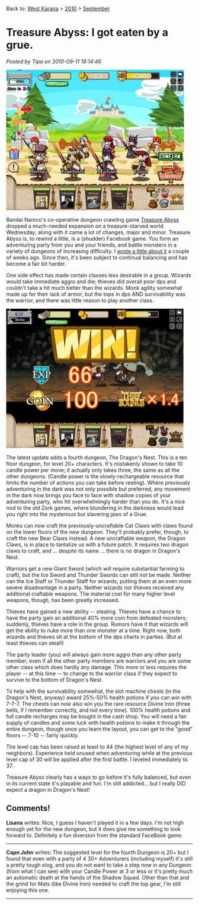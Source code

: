Back to: [West Karana](/posts/westkarana.md) > [2010](/posts/2010/westkarana.md) > [September](./westkarana.md)
# Treasure Abyss: I got eaten by a grue.

*Posted by Tipa on 2010-09-11 19:14:46*

[![](../../../uploads/2010/09/Fullscreen-capture-9112010-73352-PM-480x379.jpg "Uber party")](../../../uploads/2010/09/Fullscreen-capture-9112010-73352-PM.jpg)

Bandai Namco's co-operative dungeon crawling game [Treasure Abyss](http://apps.facebook.com/treasureabyss/) dropped a much-needed expansion on a treasure-starved world Wednesday; along with it came a lot of changes, major and minor. Treasure Abyss is, to rewind a little, is a (shudder) Facebook game. You form an adventuring party from you and your friends, and battle monsters in a variety of dungeons of increasing difficulty. I [wrote a little about it](../../../index.php/2010/08/31/treasure-abyss-not-your-ordinary-social-game/) a couple of weeks ago. Since then, it's been subject to continual balancing and has become a fair bit harder.

One side effect has made certain classes less desirable in a group. Wizards would take immediate aggro and die; thieves did overall poor dps and couldn't take a hit much better than the wizards. Monk agility somewhat made up for their lack of armor, but the tops in dps AND survivability was the warrior, and there was little reason to play another class.

[![](../../../uploads/2010/09/Fullscreen-capture-9112010-73158-PM-480x376.jpg "Thieves get a role!")](../../../uploads/2010/09/Fullscreen-capture-9112010-73158-PM.jpg)

The latest update adds a fourth dungeon, The Dragon's Nest. This is a ten floor dungeon, for level 20+ characters. It's mistakenly shown to take 10 candle power per move; it actually only takes three, the same as all the other dungeons. (Candle power is the slowly-rechargeable resource that limits the number of actions you can take before resting). Where previously adventuring in the dark was not only possible but preferred, any movement in the dark now brings you face to face with shadow copies of your adventuring party, who hit overwhelmingly harder than you do. It's a nice nod to the old Zork games, where blundering in the darkness would lead you right into the mysterious but slavering jaws of a Grue.

Monks can now craft the previously-uncraftable Cat Claws with claws found on the lower floors of the new dungeon. They'll probably prefer, though, to craft the new Bear Claws instead. A new uncraftable weapon, the Dragon Claws, is in place to tantalize us with a future patch. It requires two dragon claws to craft, and ... despite its name ... there is no dragon in Dragon's Nest.

Warriors get a new Giant Sword (which will require substantial farming to craft), but the Ice Sword and Thunder Swords can still not be made. Neither can the Ice Staff or Thunder Staff for wizards, putting them at an even more severe disadvantage in a party. Neither wizards nor thieves received any additional craftable weapons. The material cost for many higher level weapons, though, has been greatly increased.

Thieves have gained a new ability -- stealing. Thieves have a chance to have the party gain an additional 40% more coin from defeated monsters; suddenly, thieves have a role in the group. Rumors have it that wizards will get the ability to nuke more than one monster at a time. Right now, both wizards and thieves sit at the bottom of the dps charts in parties. (But at least thieves can steal!)

The party leader (you) will always gain more aggro than any other party member, even if all the other party members are warriors and you are some other class which does hardly any damage. This more or less requires the player -- at this time -- to change to the warrior class if they expect to survive to the bottom of Dragon's Nest.

To help with the survivability somewhat, the slot machine chests (in the Dragon's Nest, anyway) award 25%-50% health potions if you can win with 7-7-7. The chests can now also win you the rare resource Divine Iron (three bells, if I remember correctly, and not every time). 100% health potions and full candle recharges may be bought in the cash shop. You will need a fair supply of candles and some luck with health potions to make it through the entire dungeon, though once you learn the layout, you can get to the "good" floors -- 7-10 -- fairly quickly.

The level cap has been raised at least to 44 (the highest level of any of my neighbors). Experience held unused when adventuring while at the previous level cap of 30 will be applied after the first battle. I leveled immediately to 37.

Treasure Abyss clearly has a ways to go before it's fully balanced, but even in its current state it's playable and fun. I'm still addicted... but I really DID expect a dragon in Dragon's Nest!
## Comments!

**Lisana** writes: Nice, I guess I haven't played it in a few days. I'm not high enough yet for the new dungeon, but it does give me something to look forward to. Definitely a fun diversion from the standard FaceBook game.

---

**Capn John** writes: The suggested level for the fourth Dungeon is 20+ but I found that even with a party of 4 30+ Adventurers (including myself) it's still a pretty tough slog, and you do not want to take a step now in any Dungeon (from what I can see) with your Candle Power at 3 or less or it's pretty much an automatic death at the hands of the Shadow Squad. Other than that and the grind for Mats (like Divine Iron) needed to craft the top gear, I'm still enjoying this one.

---

